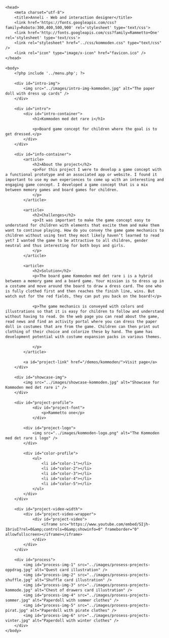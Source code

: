 <!DOCTYPE html>
<html lang="en">

	<head>
		<meta charset="utf-8">
		<title>Anneli - Web and interaction designer</title>
		<link href='https://fonts.googleapis.com/css?family=Roboto:300,400,500,900' rel='stylesheet' type='text/css'>
		<link href='http://fonts.googleapis.com/css?family=Rammetto+One' rel='stylesheet' type='text/css'>
		<link rel="stylesheet" href="../css/kommoden.css" type="text/css" />
		<link rel="icon" type="image/x-icon" href="favicon.ico" />	
	</head>
	
	<body>
		<?php include '../menu.php'; ?>

		<div id="intro-img">
			<img src="../images/intro-img-kommoden.jpg" alt="The paper doll with dress up cards" />
		</div>
		
		<div id="intro">
			<div id="intro-container">
				<h1>Kommoden med det rare i</h1>
			
				<p>Board game concept for children where the goal is to get dressed.</p>
			</div>
		</div>
		
		<div id="info-container">
			<article>
				<h2>About the project</h2>
				<p>For this project I were to develop a game concept with a functional prototype and an associated app or website. I found it important to use my own experiences to come up with an interesting and engaging game concept. I developed a game concept that is a mix between memory games and board games for children.
				</p>
			</article>
			
			<article>
				<h2>Challenges</h2>
				<p>It was important to make the game concept easy to understand for children with elements that excite them and make them want to continue playing. How do you convey the game game mechanics to children without using text they most likely haven’t learned to read yet? I wanted the game to be attractive to all children, gender neutral and thus interesting for both boys and girls.
				</p>
			</article>
			
			<article>
				<h2>Solution</h2>
				<p>The board game Kommoden med det rare i is a hybrid between a memory game and a board game. Your mission is to dress up in a costume and move around the board to draw a dress card. The one who is fully clothed first and then reaches the finish line, wins. But watch out for the red fields, they can put you back on the board!</p>
				
				<p>The game mechanics is conveyed with colors and illustrations so that it is easy for children to follow and understand without having to read. On the web page you can read about the game, read news and find an activity portal where you can dress the paper doll in costumes that are from the game. Children can then print out clothing of their choice and colorize these by hand. The game has development potential with costume expansion packs in various themes.
				
				</p>
			</article>
			
			<a id="project-link" href="/demos/kommoden/">Visit page</a>
		</div>
		
		<div id="showcase-img">
			<img src="../images/showcase-kommoden.jpg" alt="Showcase for Kommoden med det rare i" />
		</div>
		
		<div id="project-profile">
				<div id="project-font">
					<p>Rammetto one</p>
				</div>
			
			<div id="project-logo">
				<img src="../images/kommoden-logo.png" alt="The Kommoden med det rare i logo" />
			</div>
			
			<div id="color-profile">
				<ul>
					<li id="color-1"></li>
					<li id="color-2"></li>
					<li id="color-3"></li>
					<li id="color-4"></li>
					<li id="color-5"></li>
				</ul>
			</div>
		</div>
				
		<div id="project-video-width">
			<div id="project-video-wrapper">	
				<div id="project-video">
					<iframe src="https://www.youtube.com/embed/SIjh-1briuI?rel=0&amp;controls=0&amp;showinfo=0" frameborder="0" allowfullscreen></iframe></iframe>
				</div>
			</div>
		</div>
		
		<div id="process">
			<img id="process-img-1" src="../images/prosess-projects-oppdrag.jpg" alt="Quest card illustration" />
			<img id="process-img-2" src="../images/prosess-projects-shuffle.jpg" alt="Shuffle card illustration" />
			<img id="process-img-3" src="../images/prosess-projects-kommode.jpg" alt="Chest of drawers card illustration" />
			<img id="process-img-4" src="../images/prosess-projects-sommer.jpg" alt="Paperdoll with sommer clothes" />
			<img id="process-img-5" src="../images/prosess-projects-pirat.jpg" alt="Paperdoll with pirate clothes" />
			<img id="process-img-6" src="../images/prosess-projects-vinter.jpg" alt="Paperdoll with winter clothes" />
		</div>
	</body>

</html>